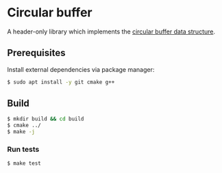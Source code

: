 # Circular buffer

A header-only library which implements the [circular buffer data structure](https://en.wikipedia.org/wiki/Circular_buffer).

## Prerequisites

Install external dependencies via package manager:
```sh
$ sudo apt install -y git cmake g++
```

## Build

```sh
$ mkdir build && cd build
$ cmake ../
$ make -j
```

### Run tests
```sh
$ make test
```
